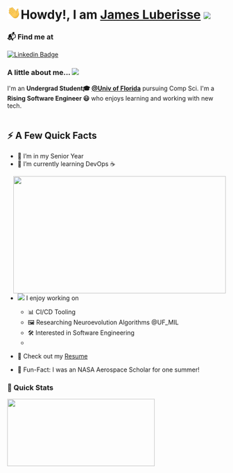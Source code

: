 
<!--
**jliby/jliby** is a ✨ _special_ ✨ repository because its `README.md` (this file) appears on your GitHub profile.


-->


<h1> <img src="https://raw.githubusercontent.com/ABSphreak/ABSphreak/master/gifs/Hi.gif" height="30px">Howdy!, I am <a href="https://github.com/Defcon27">James Luberisse</a> <img height="30px" src="https://emojis.slackmojis.com/emojis/images/1531849430/4246/blob-sunglasses.gif?1531849430"></h1>
</h1>

### 📬 Find me at
[![Linkedin Badge](https://img.shields.io/badge/-LinkedIn-blue?style=flat-square&logo=Linkedin&logoColor=white&link=https://www.linkedin.com/in/james-luberisse-51171b1b3/)](https://www.linkedin.com/in/james-luberisse-51171b1b3/)




### A little about me...  <img src="https://media.giphy.com/media/VgCDAzcKvsR6OM0uWg/giphy.gif" width="50"> 
I'm an **Undergrad Student🎓 [@Univ of Florida](https://www.ufl.edu/)** pursuing Comp Sci. I'm a **Rising Software Engineer 😃** who enjoys learning and working with new tech.  <br/><br/>




## ⚡️ A Few Quick Facts

- 🔭 I’m in my Senior Year
- 🌱 I’m currently learning DevOps ☕
<img width="490" height="270" src="https://media.giphy.com/media/9B8wYztAoe1zO/source.gif" align=right>

- <img src="https://media.giphy.com/media/WUlplcMpOCEmTGBtBW/giphy.gif" width="30">  I enjoy working on
  - 📊 CI/CD Tooling
  - 🖼 Researching Neuroevolution Algorithms @UF_MIL
  - 🛠 Interested in Software Engineering
  - 

- 📙 Check out my [Resume](https://www.linkedin.com/in/james-luberisse-51171b1b3/)
- 🎉 Fun-Fact: I was an NASA Aerospace Scholar for one summer!






### 🚀 Quick Stats
<p align="center">


<img width="340" height="155" align="center" 
     src="https://github-readme-stats.vercel.app/api?username=jliby&show_icons=true&theme=radical" />
</p>



